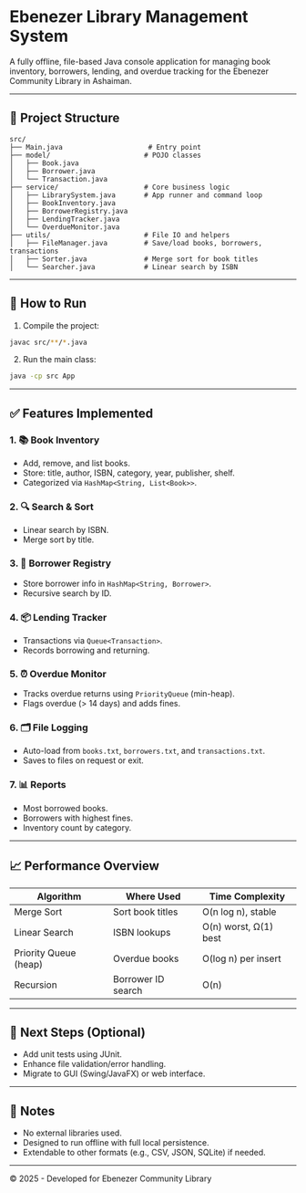 # Ebenezer Library Management System

A fully offline, file-based Java console application for managing book inventory, borrowers, lending, and overdue tracking for the Ebenezer Community Library in Ashaiman.

---

## 📁 Project Structure

```
src/
├── Main.java                     # Entry point
├── model/                       # POJO classes
│   ├── Book.java
│   ├── Borrower.java
│   └── Transaction.java
├── service/                     # Core business logic
│   ├── LibrarySystem.java       # App runner and command loop
│   ├── BookInventory.java
│   ├── BorrowerRegistry.java
│   ├── LendingTracker.java
│   └── OverdueMonitor.java
├── utils/                       # File IO and helpers
│   ├── FileManager.java         # Save/load books, borrowers, transactions
│   ├── Sorter.java              # Merge sort for book titles
│   └── Searcher.java            # Linear search by ISBN
```

---

## 🚀 How to Run

1. Compile the project:
```bash
javac src/**/*.java
```

2. Run the main class:
```bash
java -cp src App
```

---

## ✅ Features Implemented

### 1. 📚 Book Inventory
- Add, remove, and list books.
- Store: title, author, ISBN, category, year, publisher, shelf.
- Categorized via `HashMap<String, List<Book>>`.

### 2. 🔍 Search & Sort
- Linear search by ISBN.
- Merge sort by title.

### 3. 👥 Borrower Registry
- Store borrower info in `HashMap<String, Borrower>`.
- Recursive search by ID.

### 4. 📦 Lending Tracker
- Transactions via `Queue<Transaction>`.
- Records borrowing and returning.

### 5. ⏰ Overdue Monitor
- Tracks overdue returns using `PriorityQueue` (min-heap).
- Flags overdue (> 14 days) and adds fines.

### 6. 🗂️ File Logging
- Auto-load from `books.txt`, `borrowers.txt`, and `transactions.txt`.
- Saves to files on request or exit.

### 7. 📊 Reports
- Most borrowed books.
- Borrowers with highest fines.
- Inventory count by category.

---

## 📈 Performance Overview

| Algorithm             | Where Used                 | Time Complexity         |
|----------------------|----------------------------|-------------------------|
| Merge Sort           | Sort book titles           | O(n log n), stable      |
| Linear Search        | ISBN lookups               | O(n) worst, Ω(1) best   |
| Priority Queue (heap)| Overdue books              | O(log n) per insert     |
| Recursion            | Borrower ID search         | O(n)                    |

---

## 🧪 Next Steps (Optional)
- Add unit tests using JUnit.
- Enhance file validation/error handling.
- Migrate to GUI (Swing/JavaFX) or web interface.

---

## 📌 Notes
- No external libraries used.
- Designed to run offline with full local persistence.
- Extendable to other formats (e.g., CSV, JSON, SQLite) if needed.

---

© 2025 - Developed for Ebenezer Community Library
